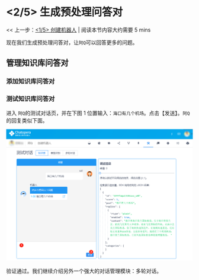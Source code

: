 <!-- markup:blank-line -->
# <2/5> 生成预处理问答对

<< 上一步：[<1/5> 创建机器人](/products/chatbot-platform/tutorials/1-create-bot.html) | <i class="glyphicon glyphicon-time"></i>阅读本节内容大约需要 5 mins <!-- markup:skip-line -->

现在我们生成预处理问答对，让`阿Q`可以回答更多的问题。

## 管理知识库问答对


### 添加知识库问答对


### 测试知识库问答对

进入 `阿Q`的测试对话页，并在下图 1 位置输入：`海口有几个机场`。点击【发送】。`阿Q` 的回复类似下面。

![](../../../images/assets/screenshot_20230503095143.png)

验证通过。我们继续介绍另外一个强大的对话管理模块：多轮对话。
